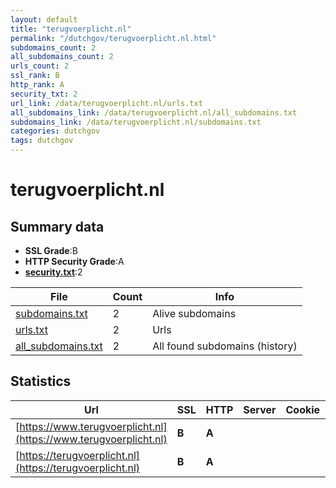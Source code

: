 ```yaml
---
layout: default
title: "terugvoerplicht.nl"
permalink: "/dutchgov/terugvoerplicht.nl.html"
subdomains_count: 2
all_subdomains_count: 2
urls_count: 2
ssl_rank: B
http_rank: A
security_txt: 2
url_link: /data/terugvoerplicht.nl/urls.txt
all_subdomains_link: /data/terugvoerplicht.nl/all_subdomains.txt
subdomains_link: /data/terugvoerplicht.nl/subdomains.txt
categories: dutchgov
tags: dutchgov
---
```



# terugvoerplicht.nl
## Summary data


 - **SSL Grade**:B
 - **HTTP Security Grade**:A
 - **[security.txt](https://www.digitaleoverheid.nl/nieuws/standaard-security-txt-nu-verplicht-voor-overheid/)**:2


| File       | Count | Info |
|------------|-------|------|
|[subdomains.txt](/DutchGovScope/data/terugvoerplicht.nl/subdomains.txt)|2|Alive subdomains|
|[urls.txt](/DutchGovScope/data/terugvoerplicht.nl/urls.txt)|2|Urls|
|[all_subdomains.txt](/DutchGovScope/data/terugvoerplicht.nl/all_subdomains.txt)|2|All found subdomains (history)|


## Statistics


| Url | SSL | HTTP | Server | Cookie | HSTS | CORS | CTO | CSP | XFO | XXP | RP |FP| Tech |Title |
|--------|-------|-------|------|------|------|------|------|------|------|------|------|------|------|------|
|[https://www.terugvoerplicht.nl](https://www.terugvoerplicht.nl)| **B**| **A**|| |:white_check_mark: | | |:warning: | :white_check_mark: | :white_check_mark: | :white_check_mark: | |HSTS||
|[https://terugvoerplicht.nl](https://terugvoerplicht.nl)| **B**| **A**|| |:white_check_mark: | | |:warning: | :white_check_mark: | :white_check_mark: | :white_check_mark: | |HSTS||

